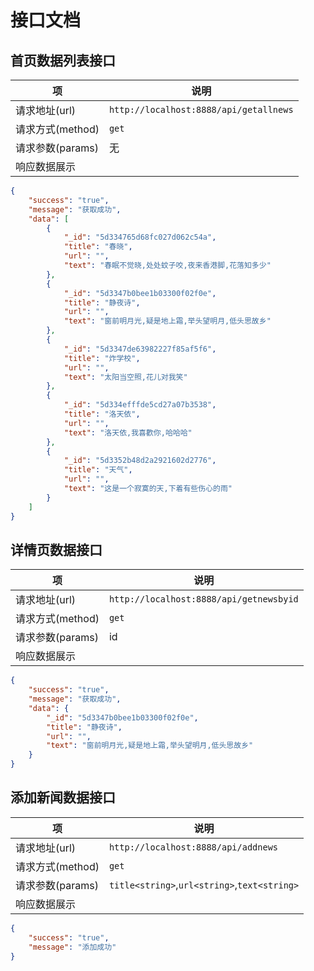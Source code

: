 # 接口文档

## 首页数据列表接口
|项|说明
|--|--|
|请求地址(url)|`http://localhost:8888/api/getallnews`|
|请求方式(method)|`get`|
|请求参数(params)|无|
|响应数据展示||
```json
{
    "success": "true",
    "message": "获取成功",
    "data": [
        {
            "_id": "5d334765d68fc027d062c54a",
            "title": "春晓",
            "url": "",
            "text": "春眠不觉晓,处处蚊子咬,夜来香港脚,花落知多少"
        },
        {
            "_id": "5d3347b0bee1b03300f02f0e",
            "title": "静夜诗",
            "url": "",
            "text": "窗前明月光,疑是地上霜,举头望明月,低头思故乡"
        },
        {
            "_id": "5d3347de63982227f85af5f6",
            "title": "炸学校",
            "url": "",
            "text": "太阳当空照,花儿对我笑"
        },
        {
            "_id": "5d334efffde5cd27a07b3538",
            "title": "洛天依",
            "url": "",
            "text": "洛天依,我喜歡你,哈哈哈"
        },
        {
            "_id": "5d3352b48d2a2921602d2776",
            "title": "天气",
            "url": "",
            "text": "这是一个寂寞的天,下着有些伤心的雨"
        }
    ]
}
```

## 详情页数据接口
|项|说明
|--|--|
|请求地址(url)|`http://localhost:8888/api/getnewsbyid`|
|请求方式(method)|`get`|
|请求参数(params)|id|
|响应数据展示||
```json
{
    "success": "true",
    "message": "获取成功",
    "data": {
        "_id": "5d3347b0bee1b03300f02f0e",
        "title": "静夜诗",
        "url": "",
        "text": "窗前明月光,疑是地上霜,举头望明月,低头思故乡"
    }
}
```


## 添加新闻数据接口
|项|说明
|--|--|
|请求地址(url)|`http://localhost:8888/api/addnews`|
|请求方式(method)|`get`|
|请求参数(params)|`title<string>`,`url<string>`,`text<string>`|
|响应数据展示||
```json
{
    "success": "true",
    "message": "添加成功"
}
```